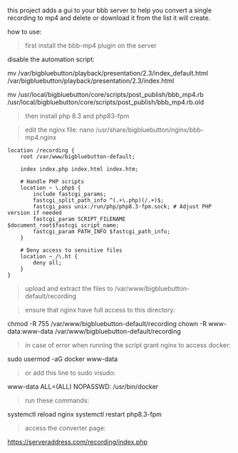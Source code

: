 this project adds a gui to your bbb server to help you convert a single recording to mp4 and delete or download it from the list it will create.

how to use:

> first install the bbb-mp4 plugin on the server

disable the automation script:

mv /var/bigbluebutton/playback/presentation/2.3/index_default.html /var/bigbluebutton/playback/presentation/2.3/index.html

mv /usr/local/bigbluebutton/core/scripts/post_publish/bbb_mp4.rb /usr/local/bigbluebutton/core/scripts/post_publish/bbb_mp4.rb.old


> then install php 8.3 and php83-fpm

> edit the nginx file: nano /usr/share/bigbluebutton/nginx/bbb-mp4.nginx

```
location /recording {
    root /var/www/bigbluebutton-default;

    index index.php index.html index.htm;

    # Handle PHP scripts
    location ~ \.php$ {
        include fastcgi_params;
        fastcgi_split_path_info ^(.+\.php)(/.+)$;
        fastcgi_pass unix:/run/php/php8.3-fpm.sock; # Adjust PHP version if needed
        fastcgi_param SCRIPT_FILENAME $document_root$fastcgi_script_name;
        fastcgi_param PATH_INFO $fastcgi_path_info;
    }

    # Deny access to sensitive files
    location ~ /\.ht {
        deny all;
    }
}
```
> upload and extract the files to /var/www/bigbluebutton-default/recording

> ensure that nginx have full access to this directory:

chmod -R 755 /var/www/bigbluebutton-default/recording
chown -R www-data:www-data /var/www/bigbluebutton-default/recording

> in case of error when running the script grant nginx to access docker:

sudo usermod -aG docker www-data

> or add this line to sudo visudo:

www-data ALL=(ALL) NOPASSWD: /usr/bin/docker

> run these commands:

systemctl reload nginx
systemctl restart php8.3-fpm

> access the converter page:

https://serveraddress.com/recording/index.php


